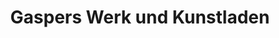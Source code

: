 ---
title: "Gaspers Werk und Kunstladen"
url: /erkelenz/gaspers-werk-und-kunstladen/
shop: Basteln
---